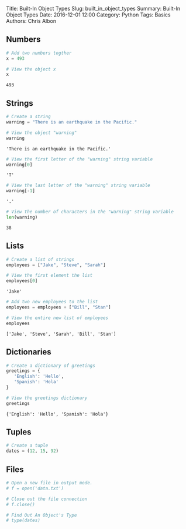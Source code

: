 Title: Built-In Object Types
Slug: built_in_object_types
Summary: Built-In Object Types
Date: 2016-12-01 12:00
Category: Python
Tags: Basics
Authors: Chris Albon



## Numbers


```python
# Add two numbers togther
x = 493
```


```python
# View the object x
x
```




    493



## Strings


```python
# Create a string
warning = "There is an earthquake in the Pacific."
```


```python
# View the object "warning"
warning
```




    'There is an earthquake in the Pacific.'




```python
# View the first letter of the "warning" string variable
warning[0]
```




    'T'




```python
# View the last letter of the "warning" string variable
warning[-1]
```




    '.'




```python
# View the number of characters in the "warning" string variable
len(warning)
```




    38



## Lists


```python
# Create a list of strings
employees = ["Jake", "Steve", "Sarah"]
```


```python
# View the first element the list
employees[0]
```




    'Jake'




```python
# Add two new employees to the list
employees = employees + ["Bill", "Stan"]
```


```python
# View the entire new list of employees
employees
```




    ['Jake', 'Steve', 'Sarah', 'Bill', 'Stan']



## Dictionaries


```python
# Create a dictionary of greetings
greetings = {
   'English': 'Hello',
   'Spanish': 'Hola'
}
```


```python
# View the greetings dictionary
greetings
```




    {'English': 'Hello', 'Spanish': 'Hola'}



## Tuples


```python
# Create a tuple
dates = (12, 15, 92)
```

## Files


```python
# Open a new file in output mode.
# f = open('data.txt')
```


```python
# Close out the file connection
# f.close()
```


```python
# Find Out An Object's Type
# type(dates)
```
